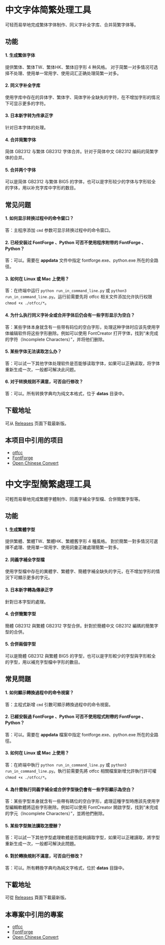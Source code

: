 # 中文字体简繁处理工具
可轻而易举地完成繁体字体制作、同义字补全字库、合并简繁字体等。

## 功能
#### 1. 生成繁体字体
提供繁体、繁体TW、繁体HK、繁体旧字形 4 种风格。
对于简繁一对多情况可选择不处理、使用单一常用字、使用词汇正确处理简繁一对多。
#### 2. 同义字补全字库
使用字库中存在的异体字、繁体字、简体字补全缺失的字符，在不增加字形的情况下可显示更多的字符。
#### 3. 日本新字转为传承正字
针对日本字体的处理。
#### 4. 合并简繁字体
简体 GB2312 与繁体 GB2312 字体合并。针对于简体中文 GB2312 编码的简繁字体的合并。
#### 5. 合并两个字体
可以是简体 GB2312 与繁体 BIG5 的字体，也可以是字形较少的字体与字形较全的字体，用以补充字库中字形的数目。

## 常见问题
#### 1. 如何显示转换过程中的命令窗口？
答：主程序添加 `cmd` 参数可显示转换过程中的命令窗口。
#### 2. 已经安装过 FontForge 、Python 可否不使用程序附带的 FontForge 、Python？
答：可以。需要在 **appdata** 文件中指定 fontforge.exe、python.exe 所在的全路径。
#### 3. 如何在 Linux 或 Mac 上使用？
答：在终端中运行 `python run_in_command_line.py` 或 `python3 run_in_command_line.py`。运行前需要先将 otfcc 相关文件添加允许执行权限`chmod +x ./otfcc/*`。
#### 4. 为什么执行同义字补全或合并字体后仍会有一些字形显示为空白？
答：某些字体本身就含有一些带有码位的空白字形，处理这种字体时应该先使用字体编辑软件将这些字形删除。例如可以使用 FontCreator 打开字体，找到“未完成的字符（Incomplete Characters）”，并将他们删除。
#### 5. 某些字体无法读取怎么办？
答：可以试一下其他字体处理软件是否能够读取字体，如果可以正确读取，将字体重新生成一次，一般都可解决此问题。
#### 6. 对于转换规则不满意，可否自行修改？
答：可以。所有转换字典均为纯文本格式，位于 **datas** 目录中。

## 下载地址
可从 [Releases](https://github.com/GuiWonder/TCFontCreator/releases) 页面下载最新版。

## 本项目中引用的项目
* [otfcc](https://github.com/caryll/otfcc)
* [FontForge](https://github.com/fontforge/fontforge)
* [Open Chinese Convert](https://github.com/BYVoid/OpenCC)


# 中文字型簡繁處理工具
可輕而易舉地完成繁體字體制作、同義字補全字型檔、合併簡繁字型等。

## 功能
#### 1. 生成繁體字型
提供繁體、繁體TW、繁體HK、繁體舊字形 4 種風格。
對於簡繁一對多情況可選擇不處理、使用單一常用字、使用詞彙正確處理簡繁一對多。
#### 2. 同義字補全字型檔
使用字型檔中存在的異體字、繁體字、簡體字補全缺失的字元，在不增加字形的情況下可顯示更多的字元。
#### 3. 日本新字轉為傳承正字
針對日本字型的處理。
#### 4. 合併簡繁字型
簡體 GB2312 與繁體 GB2312 字型合併。針對於簡體中文 GB2312 編碼的簡繁字型的合併。
#### 5. 合併兩個字型
可以是簡體 GB2312 與繁體 BIG5 的字型，也可以是字形較少的字型與字形較全的字型，用以補充字型檔中字形的數目。

## 常見問題
#### 1. 如何顯示轉換過程中的命令視窗？
答：主程式新增 `cmd` 引數可顯示轉換過程中的命令視窗。
#### 2. 已經安裝過 FontForge 、Python 可否不使用程式附帶的 FontForge 、Python？
答：可以。需要在 **appdata** 檔案中指定 fontforge.exe、python.exe 所在的全路徑。
#### 3. 如何在 Linux 或 Mac 上使用？
答：在終端中執行 `python run_in_command_line.py` 或 `python3 run_in_command_line.py`。執行前需要先將 otfcc 相關檔案新增允許執行許可權`chmod +x ./otfcc/*`。
#### 4. 為什麼執行同義字補全或合併字型後仍會有一些字形顯示為空白？
答：某些字型本身就含有一些帶有碼位的空白字形，處理這種字型時應該先使用字型編輯軟體將這些字形刪除。例如可以使用 FontCreator 開啟字型，找到“未完成的字元（Incomplete Characters）”，並將他們刪除。
#### 5. 某些字型無法讀取怎麼辦？
答：可以試一下其他字型處理軟體是否能夠讀取字型，如果可以正確讀取，將字型重新生成一次，一般都可解決此問題。
#### 6. 對於轉換規則不滿意，可否自行修改？
答：可以。所有轉換字典均為純文字格式，位於 **datas** 目錄中。

## 下載地址
可從 [Releases](https://github.com/GuiWonder/TCFontCreator/releases) 頁面下載最新版。

## 本專案中引用的專案
* [otfcc](https://github.com/caryll/otfcc)
* [FontForge](https://github.com/fontforge/fontforge)
* [Open Chinese Convert](https://github.com/BYVoid/OpenCC)
